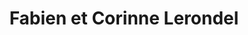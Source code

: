 ---
title: "Fabien et Corinne Lerondel"
url: /duclair/fabien-et-corinne-lerondel/
shop: Bäckerei
---